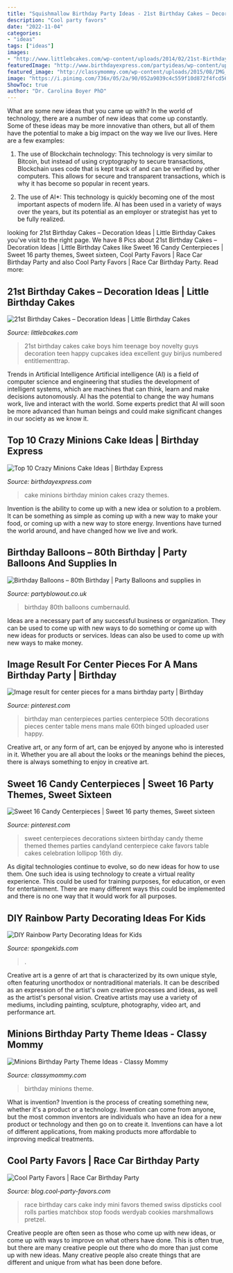 ```yaml
---
title: "Squishmallow Birthday Party Ideas - 21st Birthday Cakes – Decoration Ideas"
description: "Cool party favors"
date: "2022-11-04"
categories:
- "ideas"
tags: ["ideas"]
images:
- "http://www.littlebcakes.com/wp-content/uploads/2014/02/21st-Birthday-Cake.jpg"
featuredImage: "http://www.birthdayexpress.com/partyideas/wp-content/uploads/2015/07/Minions-Cake-10.jpg"
featured_image: "http://classymommy.com/wp-content/uploads/2015/08/IMG_0598.jpg"
image: "https://i.pinimg.com/736x/05/2a/90/052a9039c4c559f10d872f4fcd560adb--man-birthday-parties-th-birthday.jpg"
ShowToc: true
author: "Dr. Carolina Boyer PhD"
---
```



What are some new ideas that you came up with?
In the world of technology, there are a number of new ideas that come up constantly. Some of these ideas may be more innovative than others, but all of them have the potential to make a big impact on the way we live our lives. Here are a few examples:
1. The use of Blockchain technology: This technology is very similar to Bitcoin, but instead of using cryptography to secure transactions, Blockchain uses code that is kept track of and can be verified by other computers. This allows for secure and transparent transactions, which is why it has become so popular in recent years.

2. The use of AI*: This technology is quickly becoming one of the most important aspects of modern life. AI has been used in a variety of ways over the years, but its potential as an employer or strategist has yet to be fully realized.

	

		
looking for 21st Birthday Cakes – Decoration Ideas | Little Birthday Cakes you've visit to the right page. We have 8 Pics about 21st Birthday Cakes – Decoration Ideas | Little Birthday Cakes like Sweet 16 Candy Centerpieces | Sweet 16 party themes, Sweet sixteen, Cool Party Favors | Race Car Birthday Party and also Cool Party Favors | Race Car Birthday Party. Read more:
		
    
## 21st Birthday Cakes – Decoration Ideas | Little Birthday Cakes

<img loading=lazy src="http://www.littlebcakes.com/wp-content/uploads/2014/02/21st-Birthday-Cake.jpg" onerror="this.onerror=null;this.src='https://tse3.mm.bing.net/th?id=OIP.IIe9sO-NtsF3ANnAzBiuNAHaJ4&amp;pid=15.1';" alt="21st Birthday Cakes – Decoration Ideas | Little Birthday Cakes">

_Source: littlebcakes.com_

>21st birthday cakes cake boys him teenage boy novelty guys decoration teen happy cupcakes idea excellent guy birijus numbered entitlementtrap. 

	

Trends in Artificial Intelligence
Artificial intelligence (AI) is a field of computer science and engineering that studies the development of intelligent systems, which are machines that can think, learn and make decisions autonomously. AI has the potential to change the way humans work, live and interact with the world. Some experts predict that AI will soon be more advanced than human beings and could make significant changes in our society as we know it.

    
## Top 10 Crazy Minions Cake Ideas | Birthday Express

<img loading=lazy src="http://www.birthdayexpress.com/partyideas/wp-content/uploads/2015/07/Minions-Cake-10.jpg" onerror="this.onerror=null;this.src='https://tse2.mm.bing.net/th?id=OIP.XxuPTZi7wbSN-aPvUa9HOAHaLH&amp;pid=15.1';" alt="Top 10 Crazy Minions Cake Ideas | Birthday Express">

_Source: birthdayexpress.com_

>cake minions birthday minion cakes crazy themes. 

	

Invention is the ability to come up with a new idea or solution to a problem. It can be something as simple as coming up with a new way to make your food, or coming up with a new way to store energy. Inventions have turned the world around, and have changed how we live and work.

    
## Birthday Balloons – 80th Birthday | Party Balloons And Supplies In

<img loading=lazy src="http://www.partyblowout.co.uk/wp-content/gallery/80th-birthday-1/2016-06-11-17.52.57-1.jpg" onerror="this.onerror=null;this.src='https://tse3.mm.bing.net/th?id=OIP.2XH-E9yEJnJ4DpYh7koEaAAAAA&amp;pid=15.1';" alt="Birthday Balloons – 80th Birthday | Party Balloons and supplies in">

_Source: partyblowout.co.uk_

>birthday 80th balloons cumbernauld. 

	

Ideas are a necessary part of any successful business or organization. They can be used to come up with new ways to do something or come up with new ideas for products or services. Ideas can also be used to come up with new ways to make money.

    
## Image Result For Center Pieces For A Mans Birthday Party | Birthday

<img loading=lazy src="https://i.pinimg.com/736x/05/2a/90/052a9039c4c559f10d872f4fcd560adb--man-birthday-parties-th-birthday.jpg" onerror="this.onerror=null;this.src='https://tse4.mm.bing.net/th?id=OIP.B5pWWcIOomARNAvCjWLUkAHaJ3&amp;pid=15.1';" alt="Image result for center pieces for a mans birthday party | Birthday">

_Source: pinterest.com_

>birthday man centerpieces parties centerpiece 50th decorations pieces center table mens mans male 60th binged uploaded user happy. 

	

Creative art, or any form of art, can be enjoyed by anyone who is interested in it. Whether you are all about the looks or the meanings behind the pieces, there is always something to enjoy in creative art.

    
## Sweet 16 Candy Centerpieces | Sweet 16 Party Themes, Sweet Sixteen

<img loading=lazy src="https://i.pinimg.com/736x/f1/30/c5/f130c55601aefba4a24c1be3201f2ddf--sweet-sixteen-centerpieces-sweet-sixteen-party-decorations.jpg" onerror="this.onerror=null;this.src='https://tse2.mm.bing.net/th?id=OIP._6LbAt1PX2EspAUvIPrcEAHaLD&amp;pid=15.1';" alt="Sweet 16 Candy Centerpieces | Sweet 16 party themes, Sweet sixteen">

_Source: pinterest.com_

>sweet centerpieces decorations sixteen birthday candy theme themed themes parties candyland centerpiece cake favors table cakes celebration lollipop 16th diy. 

	

As digital technologies continue to evolve, so do new ideas for how to use them. One such idea is using technology to create a virtual reality experience. This could be used for training purposes, for education, or even for entertainment. There are many different ways this could be implemented and there is no one way that it would work for all purposes.

    
## DIY Rainbow Party Decorating Ideas For Kids

<img loading=lazy src="https://spongekids.com/wp-content/uploads/2014/11/diy-rainbow-party-decorating-ideas/5-rainbow-table-decor.jpg" onerror="this.onerror=null;this.src='https://tse1.mm.bing.net/th?id=OIP.nMuxdESfSZj1uaUReL2v-AHaLI&amp;pid=15.1';" alt="DIY Rainbow Party Decorating Ideas for Kids">

_Source: spongekids.com_

>. 

	

Creative art is a genre of art that is characterized by its own unique style, often featuring unorthodox or nontraditional materials. It can be described as an expression of the artist's own creative processes and ideas, as well as the artist's personal vision. Creative artists may use a variety of mediums, including painting, sculpture, photography, video art, and performance art.

    
## Minions Birthday Party Theme Ideas - Classy Mommy

<img loading=lazy src="http://classymommy.com/wp-content/uploads/2015/08/IMG_0598.jpg" onerror="this.onerror=null;this.src='https://tse1.mm.bing.net/th?id=OIP.9BjioKepljnWhUz8jmRmqAHaKX&amp;pid=15.1';" alt="Minions Birthday Party Theme Ideas - Classy Mommy">

_Source: classymommy.com_

>birthday minions theme. 

	

What is invention?
Invention is the process of creating something new, whether it's a product or a technology. Invention can come from anyone, but the most common inventors are individuals who have an idea for a new product or technology and then go on to create it. Inventions can have a lot of different applications, from making products more affordable to improving medical treatments.

    
## Cool Party Favors | Race Car Birthday Party

<img loading=lazy src="http://blog.cool-party-favors.com/wp-content/uploads/2013/03/Race-Car-Party-Food-1024x680.jpg" onerror="this.onerror=null;this.src='https://tse2.mm.bing.net/th?id=OIP.-akRlkAzzTTn8oWfIsWKEAHaE6&amp;pid=15.1';" alt="Cool Party Favors | Race Car Birthday Party">

_Source: blog.cool-party-favors.com_

>race birthday cars cake indy mini favors themed swiss dipsticks cool rolls parties matchbox stop foods werdyab cookies marshmallows pretzel. 

	

Creative people are often seen as those who come up with new ideas, or come up with ways to improve on what others have done. This is often true, but there are many creative people out there who do more than just come up with new ideas. Many creative people also create things that are different and unique from what has been done before.

